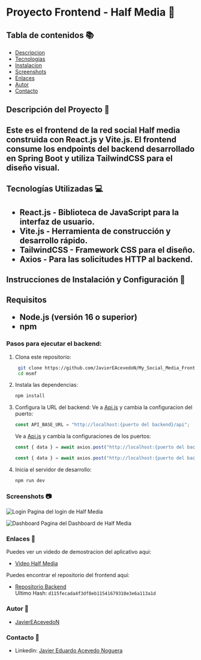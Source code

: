 # Proyecto Frontend - Half Media 🚀

## Tabla de contenidos 📚
- [Descripcion](#descripcion)
- [Tecnologias](#tecnologias)
- [Instalacion](#instalacion)
- [Screenshots](#screenshots)
- [Enlaces](#enlaces)
- [Autor](#autor)
- [Contacto](#contacto)

<h2 id="descripcion"> Descripción del Proyecto 📖 <h2>

Este es el frontend de la red social Half media construida con **React.js** y **Vite.js**. El frontend consume los endpoints del backend desarrollado en **Spring Boot** y utiliza **TailwindCSS** para el diseño visual.

<h2 id="tecnologias"> Tecnologías Utilizadas 💻 <h2> 

- **React.js** - Biblioteca de JavaScript para la interfaz de usuario.
- **Vite.js** - Herramienta de construcción y desarrollo rápido.
- **TailwindCSS** - Framework CSS para el diseño.
- **Axios** - Para las solicitudes HTTP al backend.

<h2 id="instalacion"> Instrucciones de Instalación y Configuración 💾 <h2>

Requisitos
- **Node.js** (versión 16 o superior)
- **npm**

### Pasos para ejecutar el backend:
1. Clona este repositorio:
   ```bash
    git clone https://github.com/JavierEAcevedoN/My_Social_Media_Frontend.git
    cd msmf
    ```
2. Instala las dependencias:
    ```bash
    npm install
    ```
3. Configura la URL del backend:
    Ve a [Api.js](./msmf/src/api.js) y cambia la configuracion del puerto:
    ```js
    const API_BASE_URL = "http://localhost:{puerto del backend}/api";
    ```
    Ve a [Api.js](./msmf/src/context/AuthContext.jsx) y cambia la configuraciones de los puertos:
    ```js
    const { data } = await axios.post("http://localhost:{puerto del backend}/auth/login", { username, password });

    const { data } = await axios.post("http://localhost:{puerto del backend}/auth/register", { username, email, fullName, password, phone, birthDate });
    ```
4. Inicia el servidor de desarrollo:
    ```bash
    npm run dev
    ```

<h3 id="screenshots">Screenshots 📷</h3>

![Login](./img/login.png)
Pagina del login de Half Media

![Dashboard](./img/dashboard.png)
Pagina del Dashboard de Half Media

<h3 id="enlaces">Enlaces 📎</h3>

Puedes ver un videdo de demostracion del aplicativo aqui:
- [Video Half Media](https://youtu.be/pxm55VpQPyQ)

Puedes encontrar el repositorio del frontend aqui:
- [Repositorio Backend](https://github.com/JavierEAcevedoN/My_Social_Media_Backend)  
Ultimo Hash: ``d115fecada4f3df8eb11541679310e3e6a113a1d``

<h3 id="autor">Autor 👤</h3>

- [JavierEAcevedoN](https://github.com/JavierEAcevedoN)

<h3 id="contacto">Contacto 📱</h3>

- Linkedin: [Javier Eduardo Acevedo Noguera](https://www.linkedin.com/in/javier-eduardo-acevedo-noguera)